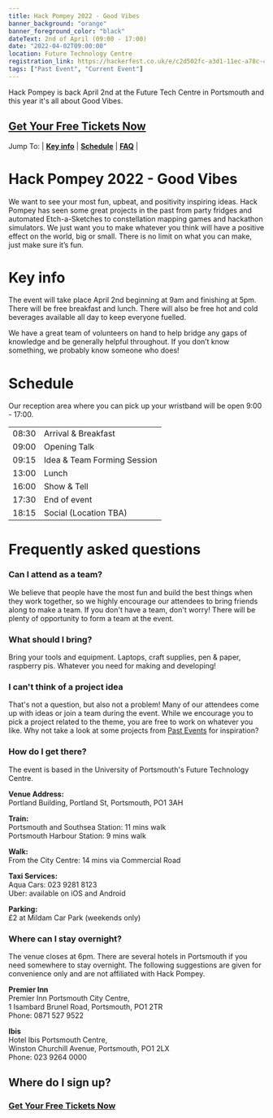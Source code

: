 ```yaml
---
title: Hack Pompey 2022 - Good Vibes
banner_background: "orange"
banner_foreground_color: "black"
dateText: 2nd of April (09:00 - 17:00)
date: "2022-04-02T09:00:00"
location: Future Technology Centre
registration_link: https://hackerfest.co.uk/e/c2d502fc-a3d1-11ec-a78c-4350aa8f16d9
tags: ["Past Event", "Current Event"]
---
```


Hack Pompey is back April 2nd at the Future Tech Centre in Portsmouth and this year it's all about Good Vibes.

## <a href="https://hackerfest.co.uk/e/c2d502fc-a3d1-11ec-a78c-4350aa8f16d9" target="_blank" rel="noopener noreferrer">**Get Your Free Tickets Now**</a>

Jump To:
| [**Key info**](#info)
| [**Schedule**](#schedule)
| [**FAQ**](#faq)
|

# Hack Pompey 2022 - Good Vibes

We want to see your most fun, upbeat, and positivity inspiring ideas. Hack Pompey has seen some great projects in the past from party fridges and automated Etch-a-Sketches to constellation mapping games and hackathon simulators. We just want you to make whatever you think will have a positive effect on the world, big or small. There is no limit on what you can make, just make sure it’s fun.

# Key info <a name="info"></a>

The event will take place April 2nd beginning at 9am and finishing at 5pm. There will be free breakfast and lunch. There will also be free hot and cold beverages available all day to keep everyone fuelled.

We have a great team of volunteers on hand to help bridge any gaps of knowledge and be generally helpful throughout. If you don’t know something, we probably know someone who does!

# Schedule <a name="schedule"></a>

Our reception area where you can pick up your wristband will be open 9:00 - 17:00.

|       |                             |
| ----- | --------------------------- |
| 08:30 | Arrival & Breakfast         |
| 09:00 | Opening Talk                |
| 09:15 | Idea & Team Forming Session |
| 13:00 | Lunch                       |
| 16:00 | Show & Tell                 |
| 17:30 | End of event                |
| 18:15 | Social (Location TBA)       |

# Frequently asked questions <a name="faq"></a>

### Can I attend as a team?

We believe that people have the most fun and build the best things when they work together, so we highly encourage our attendees to bring friends along to make a team. If you don't have a team, don't worry! There will be plenty of opportunity to form a team at the event.

### What should I bring?

Bring your tools and equipment. Laptops, craft supplies, pen & paper, raspberry pis. Whatever you need for making and developing!

### I can't think of a project idea

That's not a question, but also not a problem! Many of our attendees come up with ideas or join a team during the event.
While we encourage you to pick a project related to the theme, you are free to work on whatever you like.
Why not take a look at some projects from [Past Events](/events) for inspiration?

### How do I get there?

The event is based in the University of Portsmouth's Future Technology Centre.

**Venue Address:**  
Portland Building,
Portland St,
Portsmouth,
PO1 3AH

**Train:**  
Portsmouth and Southsea Station: 11 mins walk  
Portsmouth Harbour Station: 9 mins walk

**Walk:**  
From the City Centre: 14 mins via Commercial Road

**Taxi Services:**  
Aqua Cars: 023 9281 8123  
Uber: available on iOS and Android

**Parking:**  
£2 at Mildam Car Park (weekends only)

### Where can I stay overnight?

The venue closes at 6pm. There are several hotels in Portsmouth if you need somewhere to stay overnight.
The following suggestions are given for convenience only and are not affiliated with Hack Pompey.

**Premier Inn**  
Premier Inn Portsmouth City Centre,  
1 Isambard Brunel Road,
Portsmouth,
PO1 2TR  
Phone: 0871 527 9522

**Ibis**  
Hotel Ibis Portsmouth Centre,  
Winston Churchill Avenue,
Portsmouth,
PO1 2LX  
Phone: 023 9264 0000

## Where do I sign up?

### <a href="https://hackerfest.co.uk/e/c2d502fc-a3d1-11ec-a78c-4350aa8f16d9" target="_blank" rel="noopener noreferrer">**Get Your Free Tickets Now**</a>

<!--
For announcements and future events <a href="http://eepurl.com/glFL6H" target="_blank" rel="noopener noreferrer">**Join our mailing list**</a>.
-->
